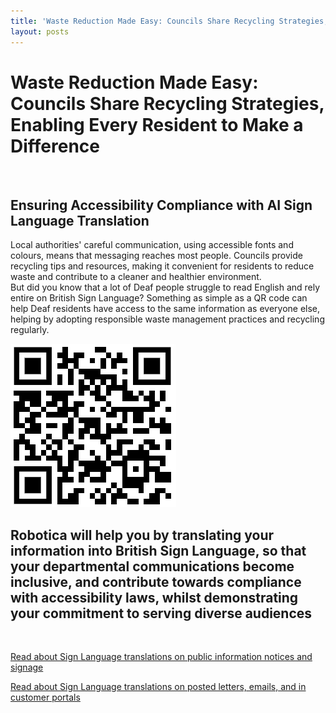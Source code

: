 ```yaml
---
title: 'Waste Reduction Made Easy: Councils Share Recycling Strategies, Enabling Every Resident to Make a Difference'
layout: posts
---
```


# Waste Reduction Made Easy: Councils Share Recycling Strategies, Enabling Every Resident to Make a Difference

![]()

## Ensuring Accessibility Compliance with AI Sign Language Translation

Local authorities' careful communication, using accessible fonts and colours, means that messaging reaches most people.  Councils provide recycling tips and resources, making it convenient for residents to reduce waste and contribute to a cleaner and healthier environment.  
But did you know that a lot of Deaf people struggle to read English and rely entire on British Sign Language?
Something as simple as a QR code can help Deaf residents have access to the same information as everyone else, helping by adopting responsible waste management practices and recycling regularly.

![QR Code](/posts/images/qr-contact.png)

## Robotica will help you by translating your information into British Sign Language, so that your departmental communications become inclusive, and contribute towards compliance with accessibility laws, whilst demonstrating your commitment to serving diverse audiences

<br/>

[Read about Sign Language translations on public information notices and signage](/solutions/gazette)

[Read about Sign Language translations on posted letters, emails, and in customer portals](/solutions/correspondent)

